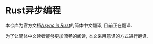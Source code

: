 # Rust异步编程
本仓库为官方文档[_Async in Rust_](https://github.com/aturon/apr)的简体中文翻译, 目前正在翻译.

为了让简体中文读者能够更加流畅的阅读, 本文采用意译的方式进行翻译.
